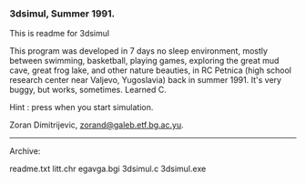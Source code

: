 ### 3dsimul, Summer 1991.

This is readme for 3dsimul

This program was developed in 7 days no sleep environment, mostly between
swimming, basketball, playing games, exploring the great mud cave, great
frog lake, and other nature beauties, in RC Petnica (high school research
center near Valjevo, Yugoslavia) back in summer 1991. It's very buggy, but
works, sometimes. Learned C.

Hint : press <d> when you start simulation.

Zoran Dimitrijevic, zorand@galeb.etf.bg.ac.yu.

__________________________________________________________________________

Archive:

readme.txt
litt.chr
egavga.bgi
3dsimul.c
3dsimul.exe

